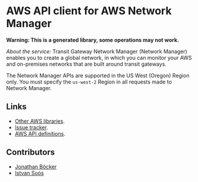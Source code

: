 # AWS API client for AWS Network Manager

**Warning: This is a generated library, some operations may not work.**

*About the service:*
Transit Gateway Network Manager (Network Manager) enables you to create a
global network, in which you can monitor your AWS and on-premises networks
that are built around transit gateways.

The Network Manager APIs are supported in the US West (Oregon) Region only.
You must specify the <code>us-west-2</code> Region in all requests made to
Network Manager.

## Links

- [Other AWS libraries](https://github.com/agilord/aws_client/tree/master/generated).
- [Issue tracker](https://github.com/agilord/aws_client/issues).
- [AWS API definitions](https://github.com/aws/aws-sdk-js/tree/master/apis).

## Contributors

- [Jonathan Böcker](https://github.com/Schwusch)
- [Istvan Soós](https://github.com/isoos)

